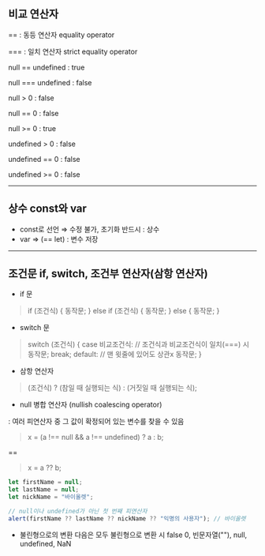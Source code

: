 ## 비교 연산자

== : 동등 연산자 equality operator

=== : 일치 연산자 strict equality operator

null == undefined : true

null === undefined : false

null > 0 : false

null == 0 : false

null >= 0 : true

undefined > 0 : false

undefined == 0 : false

undefined >= 0 : false

---

## 상수 const와 var

- const로 선언 ⇒ 수정 불가, 초기화 반드시 : 상수
- var ⇒ (== let) : 변수 저장

---

## 조건문 if, switch, 조건부 연산자(삼항 연산자)

- if 문

> if (조건식) {
  동작문;
} else if (조건식) {
  동작문;
} else {
  동작문;
}

- switch 문

> switch (조건식) {
  case 비교조건식:     // 조건식과 비교조건식이 일치(===) 시
    동작문;
    break;
default:                      // 맨 윗줄에 있어도 상관x
  동작문;
}

- 삼항 연산자

> (조건식) ? (참일 때 실행되는 식) : (거짓일 때 실행되는 식);

- null 병합 연산자 (nullish coalescing operator)

: 여러 피연산자 중 그 값이 확정되어 있는 변수를 찾을 수 있음

> x = (a !== null && a !== undefined) ? a : b;

==

> x = a ?? b;

```jsx
let firstName = null;
let lastName = null;
let nickName = "바이올렛";

// null이나 undefined가 아닌 첫 번째 피연산자
alert(firstName ?? lastName ?? nickName ?? "익명의 사용자"); // 바이올렛
```

- 불린형으로의 변환
다음은 모두 불린형으로 변환 시 false
0, 빈문자열(""), null, undefined, NaN
